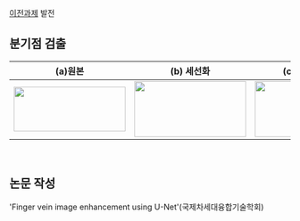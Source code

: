[이전과제](https://github.com/Jimin980921/enhancing_fingervein_using-U-net) 발전
<br>

## 분기점 검출  
(a)__원본__|(b) __세선화__|(c) __분기점검출__|
|:---:|:---:|:---:|
|<img src="https://user-images.githubusercontent.com/57060127/108804956-1cbae080-75e2-11eb-847f-bc6daf3e48a0.jpg" width="200" height="80">|<img src="https://user-images.githubusercontent.com/57060127/108804954-1c224a00-75e2-11eb-82c8-b3a1f015a9d5.JPG" width="200" height="100">|<img src="https://user-images.githubusercontent.com/57060127/108804959-1dec0d80-75e2-11eb-9b72-ad4a2322ace8.JPG" width="200" height="100">|  
<br>


## 논문 작성  
'Finger vein image enhancement using U-Net'(국제차세대융합기술학회)  
